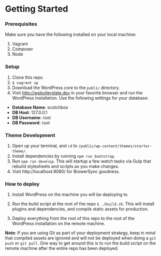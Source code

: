 # Getting Started

### Prerequisites

Make sure you have the following installed on your local machine:

1. Vagrant
2. Composer
3. Node

### Setup

1. Clone this repo.
2. ```$ vagrant up```
3. Download the WordPress core to the ```public``` directory.
4. Visit http://wpboilerplate.dev in your favorite browser and run the WordPress installation. Use the following settings for your database:
  - **Database Name**: scotchbox
  - **DB Host**: 127.0.0.1
  - **DB Username**: root
  - **DB Password**: root

### Theme Development

1. Open up your terminal, and ```cd``` to ```/public/wp-content/themes/starter-theme/```.
2. Install dependencies by running ```npm run bootstrap```.
3. Run ```npm run develop```. This will startup a few watch tasks via Gulp that rebuild stylesheets and scripts as you make changes.
4. Visit http://localhost:8080/ for BrowerSync goodness.

### How to deploy

1. Install WordPress on the machine you will be deploying to.

2. Run the build script at the root of the repo `$ ./build.sh`. This will install plugins and dependencies, and compile static assets for production.

3. Deploy everything from the root of this repo to the root of the WordPress installation on the remote machine.

**Note**: If you are using Git as part of your deployment strategy, keep in mind that compiled assets are ignored and will not be deployed when doing a `git push` or `git pull`. One way to get around this is to run the build script on the remote machine after the entire repo has been deployed.
